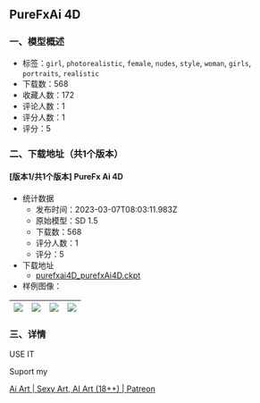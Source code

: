 ## PureFxAi 4D
### 一、模型概述

- 标签：`girl`, `photorealistic`, `female`, `nudes`, `style`, `woman`, `girls`, `portraits`, `realistic`
- 下载数：568
- 收藏人数：172
- 评论人数：1
- 评分人数：1
- 评分：5

### 二、下载地址（共1个版本）

#### [版本1/共1个版本] PureFx Ai 4D

- 统计数据
  - 发布时间：2023-03-07T08:03:11.983Z
  - 原始模型：SD 1.5
  - 下载数：568
  - 评分人数：1
  - 评分：5
- 下载地址
  - [purefxai4D_purefxAi4D.ckpt](https://civitai.com/api/download/models/19151)
- 样例图像：

| <img src="https://image.civitai.com/xG1nkqKTMzGDvpLrqFT7WA/10eb31a1-e22d-4af6-eb1f-d44186e0b100/width=450/207815.jpeg" /> | <img src="https://image.civitai.com/xG1nkqKTMzGDvpLrqFT7WA/edb5511b-de39-43c9-2853-a5968ae97f00/width=450/207814.jpeg" /> | <img src="https://image.civitai.com/xG1nkqKTMzGDvpLrqFT7WA/ae64edc5-39a7-419a-c3e5-b8ddd3543b00/width=450/207812.jpeg" /> | <img src="https://image.civitai.com/xG1nkqKTMzGDvpLrqFT7WA/62fecc80-5a22-461c-8828-81a836d51500/width=450/207811.jpeg" /> |
| ---- | ---- | ---- | ---- |


### 三、详情
<p>USE IT</p><p>Suport my </p><p> <a target="_blank" rel="ugc" href="https://www.patreon.com/PureFxAi">Ai Art | Sexy Art, AI Art (18++) | Patreon</a></p>